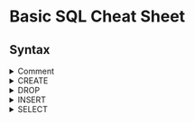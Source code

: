 # Basic SQL Cheat Sheet

## Syntax

<details>
<summary>Comment</summary>

<br/>

Comments can be used to add descriptive notes to the SQL. Comments are not executed.

<br/>

```sh
-- This is a single line comment

/*
This is a multiline comment
*/
```

<br/>

The statement below is commented out, so it wont be executed
```sh
-- SELECT * FROM Teachers
```

<br/>

</details>


<details>
<summary>CREATE</summary>

<br/>

The CREATE command is used to create tables.

<br/>

A Teacher table is created with a FullName column. The FullNames are defined as characters with a length of up to 50.

```sh
CREATE TABLE Teacher (
	FullName varchar(50),
	PRIMARY KEY (FullName)
);
```

<br/>

A Teacher table is created with a auto incrementing ID column and a FullName column. When a new row is inserted, it will be assigned an ID which will be 1 higher than the previously highest ID

```sh
CREATE TABLE Teacher (
    TeacherID INT AUTO_INCREMENT PRIMARY KEY,
    FullName VARCHAR(50) NOT NULL
);
```

<br/>

</details>


<details>
<summary>DROP</summary>

<br/>

The DROP command is used to delete tables.

<br/>

Deletes the Teacher table

```sh
DROP TABLE Teacher;
```

<br/>

</details>


<details>
<summary>INSERT</summary>

<br/>

The INSERT command is used to insert data into tables.

<br/>

Five rows are inserted into the Teacher table. Each row has a FullName value.

```sh
INSERT INTO Teacher (FullName)
VALUES 	('John Black'),
		('Jussi Blue'),
		('Sarah White'),
		('Karin Grey'),
		('Gary Green');
```

<br/>

Students are inserted into the Student table. Each student row has a FullName value and a TeacherID (which references their teacher).
```sh
INSERT INTO Student (FullName, TeacherID)
VALUES 
    ('Alice Brown', 2),  
    ('Bob Gray', 4),     
    ('Charlie Black', 1),
    ('Diana Green', 5),  
    ('Eva White', 3),    
    ('Frank Blue', 4),   
    ('Grace Yellow', 2), 
    ('Hannah Purple', 1),
    ('Iris Red', 5),     
    ('Jack Orange', 3);  
```

<br/>

</details>


<details>
<summary>SELECT</summary>

<br/>

The SELECT command is used to view the data inside tables.

<br/>

Returns the entire Teacher table, including the column names and all the data inside.

```sh
SELECT * FROM Teacher
```

<br/>

Returns the entire Teacher table, sorted by the FullName A-Z 

```sh
SELECT *
FROM Teacher
ORDER by FullName 
```

<br/>

</details>
